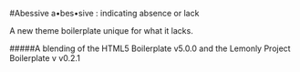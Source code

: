 #Abessive
a•bes•sive : indicating absence or lack

A new theme boilerplate unique for what it lacks.

#####A blending of the HTML5 Boilerplate v5.0.0 and the Lemonly Project Boilerplate v v0.2.1